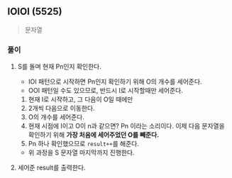 ## IOIOI (5525)
> 문자열 

### 풀이 
1. S를 돌며 현재 Pn인지 확인한다. 
   - IOI 패턴으로 시작하면 Pn인지 확인하기 위해 O의 개수를 세어준다. 
   - OOI 패턴일 수도 있으므로, 반드시 I로 시작할때만 세어준다. 
   1. 현재 I로 시작하고, 그 다음이 O일 때에만
   2. 2개씩 다음으로 이동한다. 
   3. O의 개수를 세어준다. 
   4. 현재 시점에 I이고 O이 n과 같으면? Pn 이라는 소리이다. 이제 다음 문자열을 확인하기 위해 **가장 처음에 세어주었던 O를 빼준다.**
   5. Pn 하나 확인했으므로 `result++`를 해준다.  
   - 위 과정을 S 문자열 마지막까지 진행한다. 

2. 세어준 result를 출력한다. 